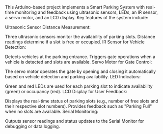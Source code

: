This Arduino-based project implements a Smart Parking System with real-time monitoring and feedback using ultrasonic sensors, LEDs, an IR sensor, a servo motor, and an LCD display. Key features of the system include:

Ultrasonic Sensor Distance Measurement:

Three ultrasonic sensors monitor the availability of parking slots.
Distance readings determine if a slot is free or occupied.
IR Sensor for Vehicle Detection:

Detects vehicles at the parking entrance.
Triggers gate operations when a vehicle is detected and slots are available.
Servo Motor for Gate Control:

The servo motor operates the gate by opening and closing it automatically based on vehicle detection and parking availability.
LED Indicators:

Green and red LEDs are used for each parking slot to indicate availability (green) or occupancy (red).
LCD Display for User Feedback:

Displays the real-time status of parking slots (e.g., number of free slots and their respective slot numbers).
Provides feedback such as "Parking Full" when no slots are available.
Serial Monitoring:

Outputs sensor readings and status updates to the Serial Monitor for debugging or data logging.
